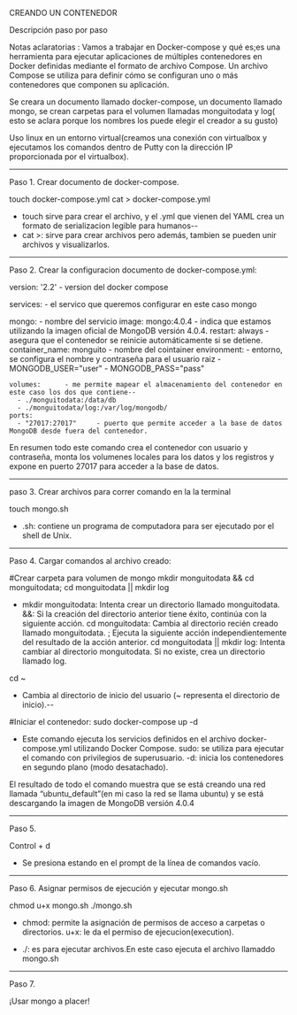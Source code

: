 CREANDO UN CONTENEDOR

Descripción paso por paso

Notas aclaratorias :
Vamos a trabajar en Docker-compose y qué es;es una herramienta para ejecutar aplicaciones de múltiples contenedores en Docker definidas mediante el formato de archivo Compose. Un archivo Compose se utiliza para definir cómo se configuran uno o más contenedores que componen su aplicación.

Se creara un documento llamado docker-compose, un documento llamado mongo, se crean carpetas para el volumen llamadas monguitodata y log( esto se aclara porque los nombres los puede elegir el creador a su gusto)

Uso linux en un entorno virtual(creamos una conexión con virtualbox y ejecutamos los comandos dentro de Putty con la dirección IP proporcionada por el virtualbox).

------------------------------------------------------------------------------------------------------------------------------------------
Paso 1. Crear documento de docker-compose.

touch docker-compose.yml
cat > docker-compose.yml 

- touch sirve para crear el archivo, y el .yml que vienen del YAML crea un formato de serializacion legible para humanos--
- cat >: sirve para crear archivos pero además, tambien se pueden unir archivos y visualizarlos.
  
-----------------------------------------------------------------------------------------------------------------------------------------
Paso 2. Crear la configuracion documento de docker-compose.yml:

version: '2.2'      - version del docker compose

services:     - el servico que queremos configurar en este caso mongo

  mongo:      - nombre del servicio
    image: mongo:4.0.4      - indica que estamos utilizando la imagen oficial de MongoDB versión 4.0.4.
    restart: always      - asegura que el contenedor se reinicie automáticamente si se detiene.
    container_name: monguito      - nombre del cointainer
    environment:     - entorno, se configura el nombre y contraseña para el usuario raiz
      - MONGODB_USER="user"
      - MONGODB_PASS="pass"	
      
    volumes:      - me permite mapear el almacenamiento del contenedor en este caso los dos que contiene--
      - ./monguitodata:/data/db
      - ./monguitodata/log:/var/log/mongodb/
    ports:
      - "27017:27017"     - puerto que permite acceder a la base de datos MongoDB desde fuera del contenedor.
      
En resumen todo este comando crea el contenedor con usuario y contraseña, monta los volumenes locales para los datos y los registros y expone en puerto 27017 para acceder a la base de datos.

----------------------------------------------------------------------------------------------------------------------
paso 3. Crear archivos para correr comando en la la terminal

touch mongo.sh 

- .sh: contiene un programa de computadora para ser ejecutado por el shell de Unix.

----------------------------------------------------------------------------------------------------------------------
Paso 4. Cargar comandos al archivo creado:

#Crear carpeta para volumen de mongo
mkdir monguitodata && cd monguitodata; cd monguitodata || mkdir log

- mkdir monguitodata: Intenta crear un directorio llamado monguitodata.
  &&: Si la creación del directorio anterior tiene éxito, continúa con la siguiente acción.
  cd monguitodata: Cambia al directorio recién creado llamado monguitodata.
  ;  Ejecuta la siguiente acción independientemente del resultado de la acción anterior.
  cd monguitodata || mkdir log: Intenta cambiar al directorio monguitodata. Si no existe, crea un directorio llamado log.

cd ~

- Cambia al directorio de inicio del usuario (~ representa el directorio de inicio).--

#Iniciar el contenedor:
sudo docker-compose up -d

- Este comando ejecuta los servicios definidos en el archivo docker-compose.yml utilizando Docker Compose.
  sudo: se utiliza para ejecutar el comando con privilegios de superusuario.
  -d: inicia los contenedores en segundo plano (modo desatachado).

El resultado de todo el comando muestra que se está creando una red llamada “ubuntu_default”(en mi caso la red se llama ubuntu) y se está descargando la imagen de MongoDB versión 4.0.4

---------------------------------------------------------------------------------------------------------------------------------------
Paso 5.

Control + d

- Se presiona estando en el prompt de la línea de comandos vacío.

--------------------------------------------------------------------------------------------------------------------------------------
Paso 6. Asignar permisos de ejecución y ejecutar mongo.sh

chmod u+x mongo.sh
./mongo.sh

- chmod: permite la asignación de permisos de acceso a carpetas o directorios​.
u+x: le da el permiso de ejecucion(execution).

- ./: es para ejecutar archivos.En este caso ejecuta el archivo llamaddo mongo.sh
_______
Paso 7. 

¡Usar mongo a placer!
